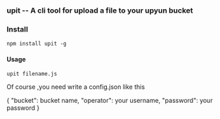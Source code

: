 ### upit -- A cli tool for upload a file to your upyun bucket

### Install 

`npm install upit -g`

#### Usage

`upit filename.js`

Of course ,you need write a config.json  like this

{
    "bucket":  bucket name,
    "operator": your username,
    "password": your password
}

